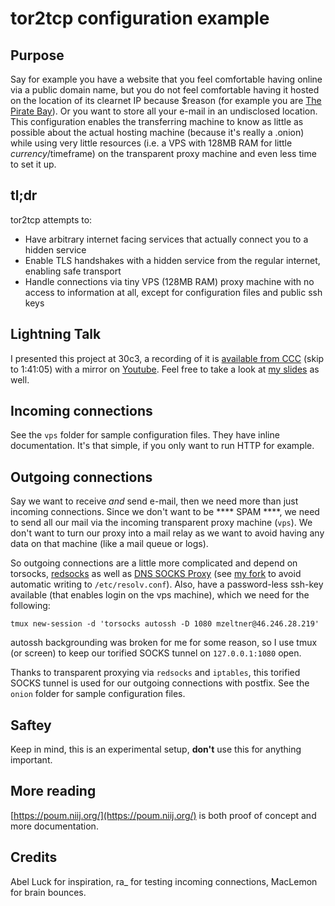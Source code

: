# tor2tcp configuration example

## Purpose

Say for example you have a website that you feel comfortable having online
via a public domain name, but you do not feel comfortable having it hosted
on the location of its clearnet IP because $reason (for example you are [The
Pirate Bay](http://jntlesnev5o7zysa.onion/)). Or you want to store all your
e-mail in an undisclosed location. This configuration enables the transferring
machine to know as little as possible about the actual hosting machine (because
it's really a .onion) while using very little resources (i.e. a VPS with 128MB
RAM for little $currency/$timeframe) on the transparent proxy machine and even
less time to set it up.

## tl;dr 

tor2tcp attempts to:

* Have arbitrary internet facing services that actually connect you to a
  hidden service
* Enable TLS handshakes with a hidden service from the regular internet,
  enabling safe transport
* Handle connections via tiny VPS (128MB RAM) proxy machine with no access to
  information at all, except for configuration files and public ssh keys

## Lightning Talk

I presented this project at 30c3, a recording of it is [available from CCC](http://media.ccc.de/browse/congress/2013/30C3_-_5564_-_en_-_saal_g_-_201312301245_-_lightning_talks_day_4_-_nickfarr.html)
(skip to 1:41:05) with a mirror on
[Youtube](https://www.youtube.com/watch?v=wlanbPyceeU#t=6064). Feel free to
take a look at
[my slides](https://poum.niij.org/lightningtalk-mzeltner-tor2tcp.pdf) as well.

## Incoming connections

See the `vps` folder for sample configuration files. They have inline
documentation. It's that simple, if you only want to run HTTP for example.

## Outgoing connections

Say we want to receive *and* send e-mail, then we need more than just incoming
connections. Since we don't want to be \*\*\*\* SPAM \*\*\*\*, we need to send
all our mail via the incoming transparent proxy machine (`vps`). We don't want
to turn our proxy into a mail relay as we want to avoid having any data on that
machine (like a mail queue or logs).

So outgoing connections are a little more complicated and depend on torsocks,
[redsocks](http://darkk.net.ru/redsocks/) as well as
[DNS SOCKS Proxy](https://github.com/jtRIPper/dns-tcp-socks-proxy) (see
[my fork](https://github.com/mzeltner/dns-tcp-socks-proxy) to avoid automatic
writing to `/etc/resolv.conf`). Also, have a password-less ssh-key available
(that enables login on the vps machine), which we need for the following:

```
tmux new-session -d 'torsocks autossh -D 1080 mzeltner@46.246.28.219'
```

autossh backgrounding was broken for me for some reason, so I use tmux (or
screen) to keep our torified SOCKS tunnel on `127.0.0.1:1080` open.

Thanks to transparent proxying via `redsocks` and `iptables`, this torified
SOCKS tunnel is used for our outgoing connections with postfix. See the 
`onion` folder for sample configuration files.

## Saftey

Keep in mind, this is an experimental setup, **don't** use this for anything
important.

## More reading

[https://poum.niij.org/](https://poum.niij.org/) is both proof of concept and 
more documentation.

## Credits

Abel Luck for inspiration, ra\_ for testing incoming connections, MacLemon for
brain bounces.
